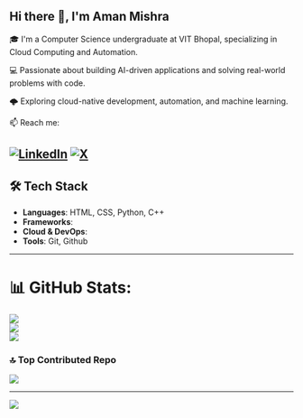 ## Hi there 👋,  I'm Aman Mishra

🎓 I'm a Computer Science undergraduate at VIT Bhopal, specializing in Cloud Computing and Automation.  

💻 Passionate about building AI-driven applications and solving real-world problems with code.  

🌩️ Exploring cloud-native development, automation, and machine learning.  

📫 Reach me: 

[![LinkedIn](https://img.shields.io/badge/LinkedIn-%230077B5.svg?logo=linkedin&logoColor=white)](https://linkedin.com/in/https://www.linkedin.com/in/aman-mishra-15x5/) [![X](https://img.shields.io/badge/X-black.svg?logo=X&logoColor=white)](https://x.com/AmanMishra8201) 
---

## 🛠️ Tech Stack

- **Languages**: HTML, CSS, Python, C++ 
- **Frameworks**: 
- **Cloud & DevOps**:   
- **Tools**: Git, Github

---


# 📊 GitHub Stats:
![](https://github-readme-stats.vercel.app/api?username=Aman35256&theme=dark&hide_border=false&include_all_commits=true&count_private=true)<br/>
![](https://github-readme-streak-stats.herokuapp.com/?user=Aman35256&theme=dark&hide_border=false)<br/>
![](https://github-readme-stats.vercel.app/api/top-langs/?username=Aman35256&theme=dark&hide_border=false&include_all_commits=true&count_private=true&layout=compact)

### 🔝 Top Contributed Repo
![](https://github-contributor-stats.vercel.app/api?username=Aman35256&limit=5&theme=dracula&combine_all_yearly_contributions=true)

---
[![](https://visitcount.itsvg.in/api?id=Aman35256&icon=0&color=13)](https://visitcount.itsvg.in)





